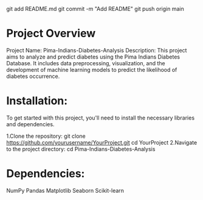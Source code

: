 git add README.md
git commit -m "Add README"
git push origin main
# Project Overview
Project Name: Pima-Indians-Diabetes-Analysis
Description:
This project aims to analyze and predict diabetes using the Pima Indians Diabetes Database. It includes data preprocessing, visualization, and the development of machine learning models to predict the likelihood of diabetes occurrence. 

# Installation:
To get started with this project, you'll need to install the necessary libraries and dependencies.

1.Clone the repository:
git clone https://github.com/yourusername/YourProject.git
cd YourProject
2.Navigate to the project directory:
cd Pima-Indians-Diabetes-Analysis 


# Dependencies:
NumPy
Pandas
Matplotlib
Seaborn
Scikit-learn
